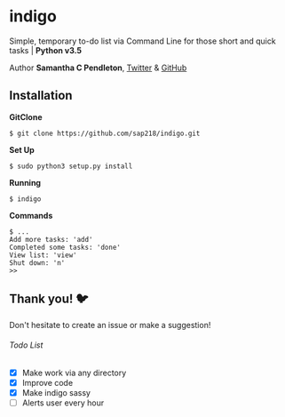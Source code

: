 # indigo
Simple, temporary to-do list via Command Line for those short and quick tasks | **Python v3.5** 

Author __Samantha C Pendleton__, [Twitter](https://twitter.com/sap218) & [GitHub](https://github.com/sap218)

## Installation

**GitClone**

`$ git clone https://github.com/sap218/indigo.git`

**Set Up**

`$ sudo python3 setup.py install`

**Running**

`$ indigo`

**Commands**

```
$ ...
Add more tasks: 'add'
Completed some tasks: 'done'
View list: 'view'
Shut down: 'n'
>>
```

## Thank you! :bird:

Don't hesitate to create an issue or make a suggestion!

###### Todo List
- [x] Make work via any directory
- [x] Improve code
- [x] Make indigo sassy
- [ ] Alerts user every hour
